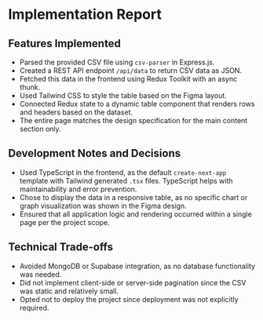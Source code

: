 # Implementation Report

## Features Implemented

- Parsed the provided CSV file using `csv-parser` in Express.js.
- Created a REST API endpoint `/api/data` to return CSV data as JSON.
- Fetched this data in the frontend using Redux Toolkit with an async thunk.
- Used Tailwind CSS to style the table based on the Figma layout.
- Connected Redux state to a dynamic table component that renders rows and headers based on the dataset.
- The entire page matches the design specification for the main content section only.

## Development Notes and Decisions

- Used TypeScript in the frontend, as the default `create-next-app` template with Tailwind generated `.tsx` files. TypeScript helps with maintainability and error prevention.
- Chose to display the data in a responsive table, as no specific chart or graph visualization was shown in the Figma design.
- Ensured that all application logic and rendering occurred within a single page per the project scope.

## Technical Trade-offs

- Avoided MongoDB or Supabase integration, as no database functionality was needed.
- Did not implement client-side or server-side pagination since the CSV was static and relatively small.
- Opted not to deploy the project since deployment was not explicitly required.
